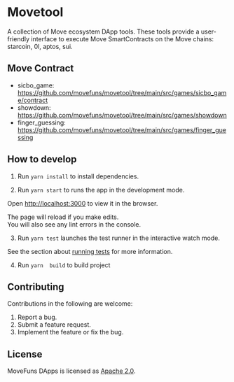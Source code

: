 # Movetool

A collection of Move ecosystem DApp tools. These tools provide a user-friendly interface to execute Move SmartContracts on the Move chains: starcoin, 0l, aptos, sui.

## Move Contract

* sicbo_game: https://github.com/movefuns/movetool/tree/main/src/games/sicbo_game/contract
* showdown: https://github.com/movefuns/movetool/tree/main/src/games/showdown
* finger_guessing: https://github.com/movefuns/movetool/tree/main/src/games/finger_guessing

## How to develop

1. Run `yarn install` to install dependencies.

2. Run `yarn start` to runs the app in the development mode.

Open [http://localhost:3000](http://localhost:3000) to view it in the browser.

The page will reload if you make edits.\
You will also see any lint errors in the console.

3. Run `yarn test` launches the test runner in the interactive watch mode.

See the section about [running tests](https://facebook.github.io/create-react-app/docs/running-tests) for more information.

4. Run `yarn  build` to build project


## Contributing

Contributions in the following are welcome:

1. Report a bug.
2. Submit a feature request.
3. Implement the feature or fix the bug.



## License

MoveFuns DApps is licensed as [Apache 2.0](./LICENSE).

